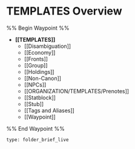 # TEMPLATES Overview
%% Begin Waypoint %%
- **[[TEMPLATES]]**
	- [[Disambiguation]]
	- [[Economy]]
	- [[Fronts]]
	- [[Group]]
	- [[Holdings]]
	- [[Non-Canon]]
	- [[NPCs]]
	- [[ORGANIZATION/TEMPLATES/Prenotes]]
	- [[Statblock]]
	- [[Stub]]
	- [[Tags and Aliases]]
	- [[Waypoint]]

%% End Waypoint %%
 
```ccard
type: folder_brief_live
```
 
